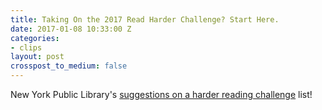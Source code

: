 ```yaml
---
title: Taking On the 2017 Read Harder Challenge? Start Here.
date: 2017-01-08 10:33:00 Z
categories:
- clips
layout: post
crosspost_to_medium: false
---
```


New York Public Library's [suggestions on a harder reading challenge](https://www.nypl.org/blog/beta/2016/12/22/doing-2017-read-harder-challenge-try-these-books) list!